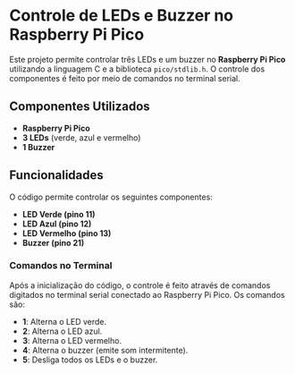 # Controle de LEDs e Buzzer no Raspberry Pi Pico

Este projeto permite controlar três LEDs e um buzzer no **Raspberry Pi Pico** utilizando a linguagem C e a biblioteca `pico/stdlib.h`. O controle dos componentes é feito por meio de comandos no terminal serial.

## Componentes Utilizados

- **Raspberry Pi Pico**
- **3 LEDs** (verde, azul e vermelho)
- **1 Buzzer**

## Funcionalidades

O código permite controlar os seguintes componentes:

- **LED Verde (pino 11)**
- **LED Azul (pino 12)**
- **LED Vermelho (pino 13)**
- **Buzzer (pino 21)**

### Comandos no Terminal

Após a inicialização do código, o controle é feito através de comandos digitados no terminal serial conectado ao Raspberry Pi Pico. Os comandos são:

- **1**: Alterna o LED verde.
- **2**: Alterna o LED azul.
- **3**: Alterna o LED vermelho.
- **4**: Alterna o buzzer (emite som intermitente).
- **5**: Desliga todos os LEDs e o buzzer.
